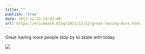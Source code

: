 ```yaml
---
title: ""
publish: "true"
date: 2013-12-22 14:43:09
url: https://ericmwalk.blog/2013/12/22/great-having-more.html
---
```


Great having more people stop by to skate with today.

![](https://ericmwalk.blog/uploads/2022/7fb16bf525.jpg)